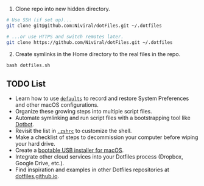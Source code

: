 
1. Clone repo into new hidden directory.

```zsh
# Use SSH (if set up)...
git clone git@github.com:Niviral/dotFiles.git ~/.dotfiles

# ...or use HTTPS and switch remotes later.
git clone https://github.com/Niviral/dotFiles.git ~/.dotfiles
```

2. Create symlinks in the Home directory to the real files in the repo.

```
bash dotfiles.sh
```

## TODO List

- Learn how to use [`defaults`](https://macos-defaults.com/#%F0%9F%99%8B-what-s-a-defaults-command) to record and restore System Preferences and other macOS configurations.
- Organize these growing steps into multiple script files.
- Automate symlinking and run script files with a bootstrapping tool like [Dotbot](https://github.com/anishathalye/dotbot).
- Revisit the list in [`.zshrc`](.zshrc) to customize the shell.
- Make a checklist of steps to decommission your computer before wiping your hard drive.
- Create a [bootable USB installer for macOS](https://support.apple.com/en-us/HT201372).
- Integrate other cloud services into your Dotfiles process (Dropbox, Google Drive, etc.).
- Find inspiration and examples in other Dotfiles repositories at [dotfiles.github.io](https://dotfiles.github.io/).

